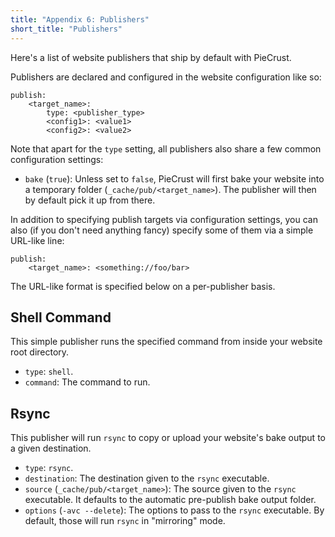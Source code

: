 ```yaml
---
title: "Appendix 6: Publishers"
short_title: "Publishers"
---
```


Here's a list of website publishers that ship by default with PieCrust.

Publishers are declared and configured in the website configuration like so:

```
publish:
    <target_name>:
        type: <publisher_type>
        <config1>: <value1>
        <config2>: <value2>
```

Note that apart for the `type` setting, all publishers also share a few common
configuration settings:

* `bake` (`true`): Unless set to `false`, PieCrust will first bake your website
  into a temporary folder (`_cache/pub/<target_name>`). The publisher will then
  by default pick it up from there.

In addition to specifying publish targets via configuration settings, you can
also (if you don't need anything fancy) specify some of them via a simple
URL-like line:

```
publish:
    <target_name>: <something://foo/bar>
```

The URL-like format is specified below on a per-publisher basis.


## Shell Command

This simple publisher runs the specified command from inside your website root
directory.

* `type`: `shell`.
* `command`: The command to run.


## Rsync

This publisher will run `rsync` to copy or upload your website's bake output to
a given destination.

* `type`: `rsync`.
* `destination`: The destination given to the `rsync` executable.
* `source` (`_cache/pub/<target_name>`): The source given to the `rsync`
  executable. It defaults to the automatic pre-publish bake output folder.
* `options` (`-avc --delete`): The options to pass to the `rsync` executable. By
  default, those will run `rsync` in "mirroring" mode.

